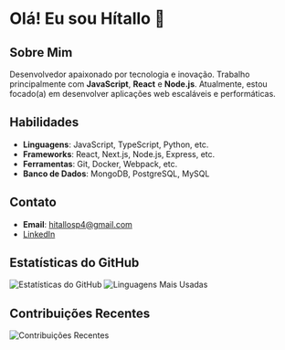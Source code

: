 # Olá! Eu sou Hítallo 👋



## Sobre Mim
Desenvolvedor apaixonado por tecnologia e inovação. Trabalho principalmente com **JavaScript**, **React** e **Node.js**. Atualmente, estou focado(a) em desenvolver aplicações web escaláveis e performáticas.

## Habilidades
- **Linguagens**: JavaScript, TypeScript, Python, etc.
- **Frameworks**: React, Next.js, Node.js, Express, etc.
- **Ferramentas**: Git, Docker, Webpack, etc.
- **Banco de Dados**: MongoDB, PostgreSQL, MySQL


## Contato
- **Email**: [hitallosp4@gmail.com](mailto:hitallosp4@gmail.com)
- [LinkedIn](https://www.linkedin.com/in/seulinkedin/)


## Estatísticas do GitHub
![Estatísticas do GitHub](https://github-readme-stats.vercel.app/api?username=hitallof&show_icons=true&theme=dark&icon_color=orange&title_color=orange&text_color=orange)
![Linguagens Mais Usadas](https://github-readme-stats.vercel.app/api/top-langs/?username=hitallof&layout=compact&theme=dark&title_color=orange&text_color=orange)

## Contribuições Recentes
![Contribuições Recentes](https://github-contributor-stats.vercel.app/api?username=hitallof&limit=5&theme=dark&title_color=orange&text_color=orange)

